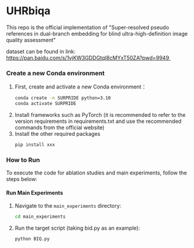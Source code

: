 # UHRbiqa
This repo is the official implementation of "Super-resolved pseudo references in dual-branch embedding for blind ultra-high-definition image quality assessment"

dataset can be found in link: https://pan.baidu.com/s/1vjKW3GDDGtqI8cMYxT50ZA?pwd=9949 


### Create a new Conda environment

1. First, create and activate a new Conda environment：
   ```bash
   conda create -n SURPRIDE python=3.10
   conda activate SURPRIDE
2. Install frameworks such as PyTorch (it is recommended to refer to the version requirements in requirements.txt and use the recommended commands from the official website)
2. Install the other required packages
   ```bash
   pip install xxx

### How to Run

To execute the code for ablation studies and main experiments, follow the steps below:

#### Run Main Experiments
1. Navigate to the `main_experiments` directory:
   ```bash
   cd main_experiments
2. Run the target script (taking bid.py as an example):
   ```python
   python BIQ.py

